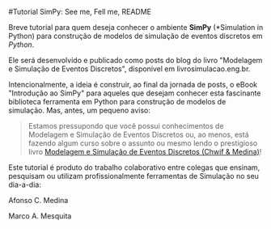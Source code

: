 #Tutorial SimPy: See me, Fell me, README


Breve tutorial para quem deseja conhecer o ambiente **SimPy** (*Simulation in Python) para construção de modelos de simulação de eventos discretos em *Python*. 
<!--
"...a biblioteca SimPy de simulação de eventos discretos em Python"

Do site deles: SimPy is a process-based discrete-event simulation framework based on standard Python. 
-->

Ele será desenvolvido e publicado como posts do blog do livro "Modelagem e Simulação de Eventos Discretos", disponível em livrosimulacao.eng.br.


Intencionalmente, a ideia é construir, ao final da jornada de posts, o eBook "Introdução ao SimPy" para aqueles que desejam conhecer esta fascinante biblioteca ferramenta em Python para construção de modelos de simulação.
Mas, antes, um pequeno aviso:

> Estamos pressupondo que você possui conhecimentos de Modelagem e Simulação de Eventos Discretos ou, ao menos, está fazendo algum curso sobre o assunto ou mesmo lendo o prestigioso livro [Modelagem e Simulação de Eventos Discretos (Chwif & Medina)](http://livrosimulacao.eng.br/)!

Este tutorial é produto do trabalho colaborativo entre colegas que ensinam, pesquisam ou utilizam profissionalmente ferramentas de Simulação no seu dia-a-dia: 

Afonso C. Medina

Marco A. Mesquita

